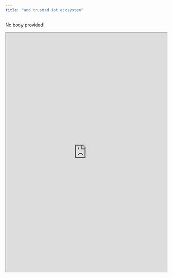 ```yaml
---
title: "and trusted iot ecosystem"
---
```


No body provided
<iframe height="750" width="100%" src="https://ewelton.github.io/ktest/wiki.html#and%20trusted%20iot%20ecosystem"></iframe>
